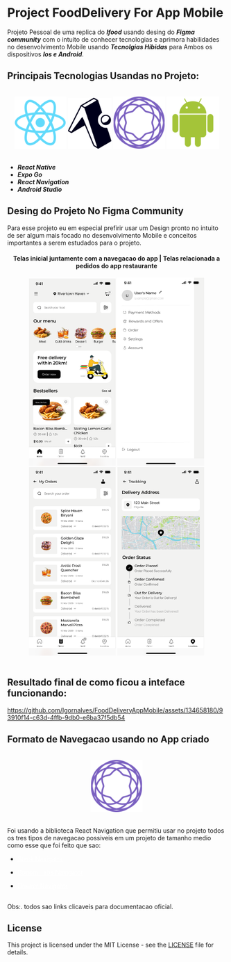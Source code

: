 # Project FoodDelivery For App Mobile

Projeto Pessoal de uma replica do ***Ifood*** usando desing do ***Figma community*** com o intuito de conhecer tecnologias e aprimora habilidades no desenvolvimento Mobile usando ***Tecnolgias Hibidas*** para Ambos os dispositivos ***Ios e Android***.

## Principais Tecnologias Usandas no Projeto:

<br>

<div style="display: inline_block" align="center">

<img  alt="React-Native" width="120" src="https://raw.githubusercontent.com/devicons/devicon/master/icons/react/react-original.svg">
<img  alt="React-Native" width="100" src="./src/global/images/ExpoGo.png">
<img  alt="React-Native" width="120" src="https://raw.githubusercontent.com/devicons/devicon/master/icons/reactnavigation/reactnavigation-original.svg">
<img  alt="React-Native" width="120" src="https://raw.githubusercontent.com/devicons/devicon/master/icons/android/android-original.svg">

</div>

<br>

* ***React Native***
* ***Expo Go***
* ***React Navigation***
* ***Android Studio***

## Desing do Projeto No Figma Community 

Para esse projeto eu em especial prefirir usar um Design pronto no intuito de ser algum mais focado no desenvolvimento Mobile e conceitos importantes a serem estudados para o projeto. 

<div style="display: inline_block" align="center">

<h4>Telas inicial juntamente com a navegacao do app | Telas relacionada a pedidos do app restaurante</h4>
<img  alt="page-home" width="200" src="./src/global/images/Home.png">
<img  alt="sideBar" width="200" src="./src/global/images/Sidebar.png">
<img  alt="orden-page" width="200" src="./src/global/images/Order page.png">
<img  alt="React-Native" width="200" src="./src/global/images/Acompanhado pedido.png">

</div>

<br>

## Resultado final de como ficou a inteface funcionando:

https://github.com/Igornalves/FoodDeliveryAppMobile/assets/134658180/93910f14-c63d-4ffb-9db0-e6ba37f5db54

## Formato de Navegacao usando no App criado

<br>

<div style="display: inline_block" align="center">
<img  alt="React-Native" width="120" src="https://raw.githubusercontent.com/devicons/devicon/master/icons/reactnavigation/reactnavigation-original.svg">
</div>

<br>

Foi usando a biblioteca React Navigation que permitiu usar no projeto todos os tres tipos de navegacao possiveis em um projeto de tamanho medio como esse que foi feito que sao: 

* <a href='https://reactnavigation.org/docs/stack-navigator' style="color: white">Stack Navigator</a>

* <a href='https://reactnavigation.org/docs/bottom-tab-navigator' style="color: white">Bottom Tabs Navigator</a>

* <a href='https://reactnavigation.org/docs/drawer-navigator' style="color: white">Drawer Navigator</a>

<br>
Obs:. todos sao links clicaveis para documentacao oficial.

## License

This project is licensed under the MIT License - see the [LICENSE](./LICENSE) file for details.

